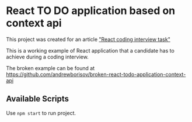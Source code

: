 # React TO DO application based on context api

This project was created for an article ["React coding interview task"](https://medium.com/@andrey.igorevich.borisov/react-coding-interview-task-c9f21fb872e2)

This is a working example of React application that a candidate has to achieve during a coding interview.

The broken example can be found at https://github.com/andrewborisov/broken-react-todo-application-context-api

## Available Scripts

Use `npm start` to run project.

